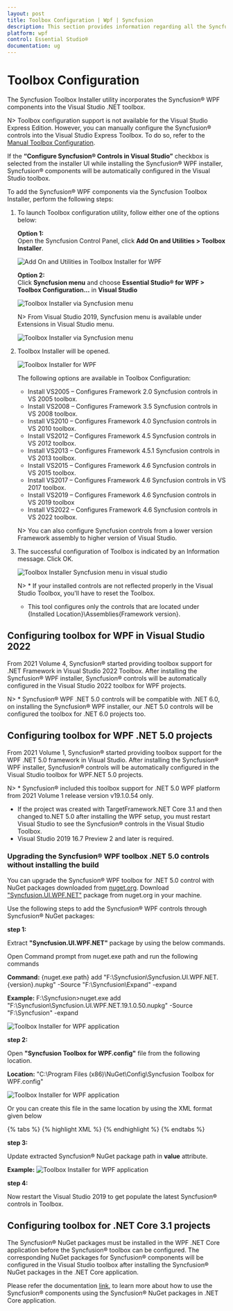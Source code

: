 ```yaml
---
layout: post
title: Toolbox Configuration | Wpf | Syncfusion
description: This section provides information regarding all the Syncfusion Essential Studio® utilities and its usage
platform: wpf
control: Essential Studio®
documentation: ug
---
```


# Toolbox Configuration

The Syncfusion Toolbox Installer utility incorporates the Syncfusion® WPF components into the Visual Studio .NET toolbox.

N> Toolbox configuration support is not available for the Visual Studio Express Edition. However, you can manually configure the Syncfusion® controls into the Visual Studio Express Toolbox. To do so, refer to the [Manual Toolbox Configuration](https://help.syncfusion.com/common/faq/how-to-configure-the-toolbox-of-visual-studio-manually).

If the <b>“Configure Syncfusion® Controls in Visual Studio”</b> checkbox is selected from the installer UI while installing the Syncfusion® WPF installer, Syncfusion® components will be automatically configured in the Visual Studio toolbox.

To add the Syncfusion® WPF components via the Syncfusion Toolbox Installer, perform the following steps:

1. To launch Toolbox configuration utility, follow either one of the options below:

   **Option 1:**   
   Open the Syncfusion Control Panel, click **Add On and Utilities > Toolbox Installer**.
   
   ![Add On and Utilities in Toolbox Installer for WPF](toolbox-configuration_images/wpf-toolbox-installer-add-on-and-utilities.png)
   
   **Option 2:**  
   Click **Syncfusion menu** and choose **Essential Studio® for WPF > Toolbox Configuration...** in **Visual Studio**

   ![Toolbox Installer via Syncfusion menu](toolbox-configuration_images/syncfusion-menu-toolbox.png)

   N> From Visual Studio 2019, Syncfusion menu is available under Extensions in Visual Studio menu.

   ![Toolbox Installer via Syncfusion menu](toolbox-configuration_images/syncfusion-menu-toolbox-2019.png)

2. Toolbox Installer will be opened.

   ![Toolbox Installer for WPF](toolbox-configuration_images/wpf-toolbox-configuration.png)

   The following options are available in Toolbox Configuration:

   * Install VS2005 – Configures Framework 2.0 Syncfusion controls in VS 2005 toolbox.
   * Install VS2008 – Configures Framework 3.5 Syncfusion controls in VS 2008 toolbox.
   * Install VS2010 – Configures Framework 4.0 Syncfusion controls in VS 2010 toolbox.
   * Install VS2012 – Configures Framework 4.5 Syncfusion controls in VS 2012 toolbox.
   * Install VS2013 – Configures Framework 4.5.1 Syncfusion controls in VS 2013 toolbox.
   * Install VS2015 – Configures Framework 4.6 Syncfusion controls in VS 2015 toolbox.
   * Install VS2017 – Configures Framework 4.6 Syncfusion controls in VS 2017 toolbox.
   * Install VS2019 – Configures Framework 4.6 Syncfusion controls in VS 2019 toolbox
   * Install VS2022 – Configures Framework 4.6 Syncfusion controls in VS 2022 toolbox.
   
    N> You can also configure Syncfusion controls from a lower version Framework assembly to higher version of Visual Studio.
   
3. The successful configuration of Toolbox is indicated by an Information message. Click OK.

   ![Toolbox Installer Syncfusion menu in visual studio](toolbox-configuration_images/toolbox-installer-in-syncfusion-menu-in-visual-studio.png)
   
   
   N> * If your installed controls are not reflected properly in the Visual Studio Toolbox, you'll have to reset the Toolbox.
   * This tool configures only the controls that are located under {Installed Location}\Assemblies\{Framework version}. 

## Configuring toolbox for WPF in Visual Studio 2022   

From 2021 Volume 4, Syncfusion® started providing toolbox support for .NET Framework in Visual Studio 2022 Toolbox. After installing the Syncfusion® WPF installer, Syncfusion® controls will be automatically configured in the Visual Studio 2022 toolbox for WPF projects.

N> * Syncfusion® WPF .NET 5.0 controls will be compatible with .NET 6.0, on installing the Syncfusion® WPF installer, our .NET 5.0 controls will be configured the toolbox for .NET 6.0 projects too.
   
## Configuring toolbox for WPF .NET 5.0 projects

From 2021 Volume 1, Syncfusion® started providing toolbox support for the WPF .NET 5.0 framework in Visual Studio. After installing the Syncfusion® WPF installer, Syncfusion® controls will be automatically configured in the Visual Studio toolbox for WPF.NET 5.0 projects.

N> * Syncfusion® included this toolbox support for .NET 5.0 WPF platform from 2021 Volume 1 release version v19.1.0.54 only. 
* If the project was created with TargetFramework.NET Core 3.1 and then changed to.NET 5.0 after installing the WPF setup, you must restart Visual Studio to see the Syncfusion® controls in the Visual Studio Toolbox. 
* Visual Studio 2019 16.7 Preview 2 and later is required.

### Upgrading the Syncfusion® WPF toolbox .NET 5.0 controls without installing the build

You can upgrade the Syncfusion® WPF toolbox for .NET 5.0 control with NuGet packages downloaded from [nuget.org](https://www.nuget.org/). Download ["Syncfusion.UI.WPF.NET"](https://www.nuget.org/packages/Syncfusion.UI.WPF.NET/) package from nuget.org in your machine.

Use the following steps to add the Syncfusion® WPF controls through Syncfusion® NuGet packages:

**step 1:** 
   
   Extract **"Syncfusion.UI.WPF.NET"** package by using the below commands.
	
   Open Command prompt from nuget.exe path and run the following commands
	
   **Command:** {nuget.exe path} add "F:\Syncfusion\Syncfusion.UI.WPF.NET.{version}.nupkg" -Source "F:\Syncfusion\Expand" -expand
	
   **Example:** F:\Syncfusion>nuget.exe add "F:\Syncfusion\Syncfusion.UI.WPF.NET.19.1.0.50.nupkg" -Source "F:\Syncfusion" -expand
	
   ![Toolbox Installer for WPF application](toolbox-configuration_images/wpf-net-50-toolbox-package-extract.png)
	
**step 2:** 

   Open **"Syncfusion Toolbox for WPF.config"** file from the following location.
	
   **Location:** "C:\Program Files (x86)\NuGet\Config\Syncfusion Toolbox for WPF.config"
	
   ![Toolbox Installer for WPF application](toolbox-configuration_images/wpf-net-50-toolbox.png)

   Or you can create this file in the same location by using the XML format given below
    
{% tabs %}
{% highlight XML %}
     <?xml version="1.0" encoding="utf-8"?>
      <configuration>
        <fallbackPackageFolders>
          <add key="Syncfusion Toolbox Local NuGet Packages {version}" value="F:\Syncfusion" />
        </fallbackPackageFolders>
      </configuration>
{% endhighlight %}
{% endtabs %}
	
**step 3:**
   
   Update extracted Syncfusion® NuGet package path in **value** attribute.
	
   **Example:**
   ![Toolbox Installer for WPF application](toolbox-configuration_images/wpf-net-50-toolbox-package-update.png)
	
**step 4:**
   
   Now restart the Visual Studio 2019 to get populate the latest Syncfusion® controls in Toolbox.

## Configuring toolbox for .NET Core 3.1 projects

The Syncfusion® NuGet packages must be installed in the WPF .NET Core application before the Syncfusion® toolbox can be configured. The corresponding NuGet packages for Syncfusion® components will be configured in the Visual Studio toolbox after installing the Syncfusion® NuGet packages in the .NET Core application.  

Please refer the documentation [link](../installation/install-nuget-packages), to learn more about how to use the Syncfusion® components using the Syncfusion® NuGet packages in .NET Core application.
   
